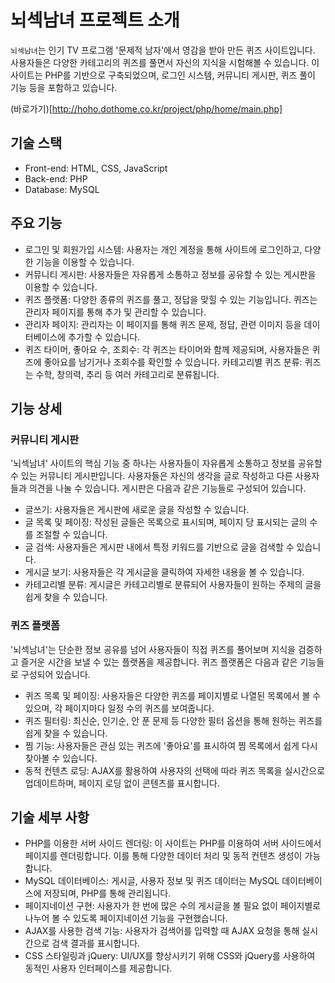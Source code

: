 # 뇌섹남녀 프로젝트 소개
`뇌섹남녀`는 인기 TV 프로그램 '문제적 남자'에서 영감을 받아 만든 퀴즈 사이트입니다. 사용자들은 다양한 카테고리의 퀴즈를 풀면서 자신의 지식을 시험해볼 수 있습니다. 이 사이트는 PHP를 기반으로 구축되었으며, 로그인 시스템, 커뮤니티 게시판, 퀴즈 풀이 기능 등을 포함하고 있습니다.

(바로가기)[http://hoho.dothome.co.kr/project/php/home/main.php]

## 기술 스택
- Front-end: HTML, CSS, JavaScript
- Back-end: PHP
- Database: MySQL

## 주요 기능
- 로그인 및 회원가입 시스템: 사용자는 개인 계정을 통해 사이트에 로그인하고, 다양한 기능을 이용할 수 있습니다.
- 커뮤니티 게시판: 사용자들은 자유롭게 소통하고 정보를 공유할 수 있는 게시판을 이용할 수 있습니다.
- 퀴즈 플랫폼: 다양한 종류의 퀴즈를 풀고, 정답을 맞힐 수 있는 기능입니다. 퀴즈는 관리자 페이지를 통해 추가 및 관리할 수 있습니다.
- 관리자 페이지: 관리자는 이 페이지를 통해 퀴즈 문제, 정답, 관련 이미지 등을 데이터베이스에 추가할 수 있습니다.
- 퀴즈 타이머, 좋아요 수, 조회수: 각 퀴즈는 타이머와 함께 제공되며, 사용자들은 퀴즈에 좋아요를 남기거나 조회수를 확인할 수 있습니다.
카테고리별 퀴즈 분류: 퀴즈는 수학, 창의력, 추리 등 여러 카테고리로 분류됩니다.

## 기능 상세
### 커뮤니티 게시판
'뇌섹남녀' 사이트의 핵심 기능 중 하나는 사용자들이 자유롭게 소통하고 정보를 공유할 수 있는 커뮤니티 게시판입니다. 사용자들은 자신의 생각을 글로 작성하고 다른 사용자들과 의견을 나눌 수 있습니다. 게시판은 다음과 같은 기능들로 구성되어 있습니다.

- 글쓰기: 사용자들은 게시판에 새로운 글을 작성할 수 있습니다.
- 글 목록 및 페이징: 작성된 글들은 목록으로 표시되며, 페이지 당 표시되는 글의 수를 조절할 수 있습니다.
- 글 검색: 사용자들은 게시판 내에서 특정 키워드를 기반으로 글을 검색할 수 있습니다.
- 게시글 보기: 사용자들은 각 게시글을 클릭하여 자세한 내용을 볼 수 있습니다.
- 카테고리별 분류: 게시글은 카테고리별로 분류되어 사용자들이 원하는 주제의 글을 쉽게 찾을 수 있습니다.

### 퀴즈 플랫폼
'뇌섹남녀'는 단순한 정보 공유를 넘어 사용자들이 직접 퀴즈를 풀어보며 지식을 검증하고 즐거운 시간을 보낼 수 있는 플랫폼을 제공합니다. 퀴즈 플랫폼은 다음과 같은 기능들로 구성되어 있습니다.

- 퀴즈 목록 및 페이징: 사용자들은 다양한 퀴즈를 페이지별로 나열된 목록에서 볼 수 있으며, 각 페이지마다 일정 수의 퀴즈를 보여줍니다.
- 퀴즈 필터링: 최신순, 인기순, 안 푼 문제 등 다양한 필터 옵션을 통해 원하는 퀴즈를 쉽게 찾을 수 있습니다.
- 찜 기능: 사용자들은 관심 있는 퀴즈에 '좋아요'를 표시하여 찜 목록에서 쉽게 다시 찾아볼 수 있습니다.
- 동적 컨텐츠 로딩: AJAX를 활용하여 사용자의 선택에 따라 퀴즈 목록을 실시간으로 업데이트하며, 페이지 로딩 없이 콘텐츠를 표시합니다.

## 기술 세부 사항
- PHP를 이용한 서버 사이드 렌더링: 이 사이트는 PHP를 이용하여 서버 사이드에서 페이지를 렌더링합니다. 이를 통해 다양한 데이터 처리 및 동적 컨텐츠 생성이 가능합니다.
- MySQL 데이터베이스: 게시글, 사용자 정보 및 퀴즈 데이터는 MySQL 데이터베이스에 저장되며, PHP를 통해 관리됩니다.
- 페이지네이션 구현: 사용자가 한 번에 많은 수의 게시글을 볼 필요 없이 페이지별로 나누어 볼 수 있도록 페이지네이션 기능을 구현했습니다.
- AJAX를 사용한 검색 기능: 사용자가 검색어를 입력할 때 AJAX 요청을 통해 실시간으로 검색 결과를 표시합니다.
- CSS 스타일링과 jQuery: UI/UX를 향상시키기 위해 CSS와 jQuery를 사용하여 동적인 사용자 인터페이스를 제공합니다.
